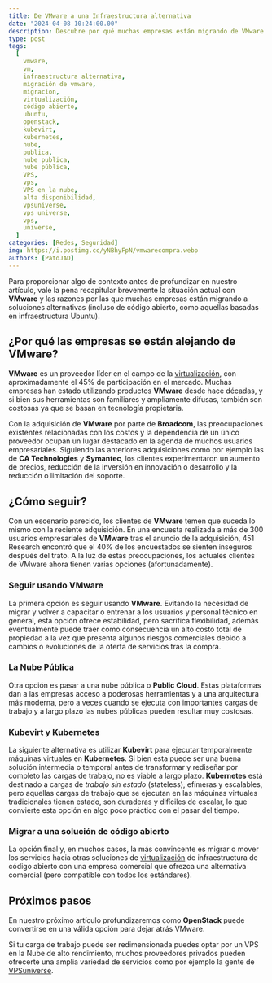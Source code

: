 ```yaml
---
title: De VMware a una Infraestructura alternativa
date: "2024-04-08 10:24:00.00"
description: Descubre por qué muchas empresas están migrando de VMware a soluciones alternativas y cómo enfrentar este cambio en la infraestructura de TI.
type: post
tags:
  [
    vmware,
    vm,
    infraestructura alternativa,
    migración de vmware,
    migracion,
    virtualización,
    código abierto,
    ubuntu,
    openstack,
    kubevirt,
    kubernetes,
    nube,
    publica,
    nube publica,
    nube pública,
    VPS,
    vps,
    VPS en la nube,
    alta disponibilidad,
    vpsuniverse,
    vps universe,
    vps,
    universe,
  ]
categories: [Redes, Seguridad]
img: https://i.postimg.cc/yNBhyFpN/vmwarecompra.webp
authors: [PatoJAD]
---
```


Para proporcionar algo de contexto antes de profundizar en nuestro artículo, vale la pena recapitular brevemente la situación actual con **VMware** y las razones por las que muchas empresas están migrando a soluciones alternativas (incluso de código abierto, como aquellas basadas en infraestructura Ubuntu).

## ¿Por qué las empresas se están alejando de VMware?

**VMware** es un proveedor líder en el campo de la [virtualización](/post/2020/02/que-es-la-virtualizacion/), con aproximadamente el 45% de participación en el mercado. Muchas empresas han estado utilizando productos **VMware** desde hace décadas, y si bien sus herramientas son familiares y ampliamente difusas, también son costosas ya que se basan en tecnología propietaria.

Con la adquisición de **VMware** por parte de **Broadcom**, las preocupaciones existentes relacionadas con los costos y la dependencia de un único proveedor ocupan un lugar destacado en la agenda de muchos usuarios empresariales. Siguiendo las anteriores adquisiciones como por ejemplo las de **CA Technologies** y **Symantec**, los clientes experimentaron un aumento de precios, reducción de la inversión en innovación o desarrollo y la reducción o limitación del soporte.

## ¿Cómo seguir?

Con un escenario parecido, los clientes de **VMware** temen que suceda lo mismo con la reciente adquisición. En una encuesta realizada a más de 300 usuarios empresariales de **VMware** tras el anuncio de la adquisición, 451 Research encontró que el 40% de los encuestados se sienten inseguros después del trato. A la luz de estas preocupaciones, los actuales clientes de VMware ahora tienen varias opciones (afortunadamente).

### Seguir usando VMware

La primera opción es seguir usando **VMware**. Evitando la necesidad de migrar y volver a capacitar o entrenar a los usuarios y personal técnico en general, esta opción ofrece estabilidad, pero sacrifica flexibilidad, además eventualmente puede traer como consecuencia un alto costo total de propiedad a la vez que presenta algunos riesgos comerciales debido a cambios o evoluciones de la oferta de servicios tras la compra.

### La Nube Pública

Otra opción es pasar a una nube pública o **Public Cloud**. Estas plataformas dan a las empresas acceso a poderosas herramientas y a una arquitectura más moderna, pero a veces cuando se ejecuta con importantes cargas de trabajo y a largo plazo las nubes públicas pueden resultar muy costosas.

### Kubevirt y Kubernetes

La siguiente alternativa es utilizar **Kubevirt** para ejecutar temporalmente máquinas virtuales en **Kubernetes**. Si bien esta puede ser una buena solución intermedia o temporal antes de transformar y rediseñar por completo las cargas de trabajo, no es viable a largo plazo. **Kubernetes** está destinado a cargas de _trabajo sin estado_ (stateless), efímeras y escalables, pero aquellas cargas de trabajo que se ejecutan en las máquinas virtuales tradicionales tienen estado, son duraderas y difíciles de escalar, lo que convierte esta opción en algo poco práctico con el pasar del tiempo.

### Migrar a una solución de código abierto

La opción final y, en muchos casos, la más convincente es migrar o mover los servicios hacia otras soluciones de [virtualización](/post/2020/02/que-es-la-virtualizacion/) de infraestructura de código abierto con una empresa comercial que ofrezca una alternativa comercial (pero compatible con todos los estándares).

## Próximos pasos

En nuestro próximo artículo profundizaremos como **OpenStack** puede convertirse en una válida opción para dejar atrás VMware.

Si tu carga de trabajo puede ser redimensionada puedes optar por un VPS en la Nube de alto rendimiento, muchos proveedores privados pueden ofrecerte una amplia variedad de servicios como por ejemplo la gente de [VPSuniverse](https://plataforma.vpsuniverse.net/aff.php?aff=25).
